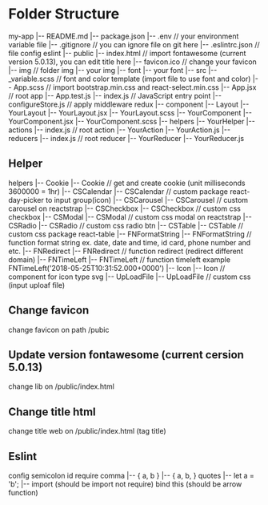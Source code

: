 # Folder Structure
my-app
  |-- README.md
  |-- package.json
  |-- .env // your environment variable file
  |-- .gitignore // you can ignore file on git here
  |-- .eslintrc.json // file config eslint
  |-- public
      |-- index.html // import fontawesome (current version 5.0.13), you can edit title here
      |-- favicon.ico // change your favicon
      |-- img // folder img
          |-- your img
      |-- font
          |-- your font
  |-- src
      |-- _variable.scss // font and color template (import file to use font and color)
      |-- App.scss // import bootstrap.min.css and react-select.min.css
      |-- App.jsx // root app
      |-- App.test.js
      |-- index.js // JavaScript entry point
      |-- configureStore.js // apply middleware redux
      |-- component
          |-- Layout
              |-- YourLayout
                  |-- YourLayout.jsx
                  |-- YourLayout.scss
          |-- YourComponent
              |-- YourComponent.jsx
              |-- YourComponent.scss
          |-- helpers
              |-- YourHelper
          |-- actions
              |-- index.js // root action
              |-- YourAction
                  |-- YourAction.js
          |-- reducers
              |-- index.js // root reducer
              |-- YourReducer
                  |-- YourReducer.js

## Helper
helpers
  |-- Cookie
      |-- Cookie // get and create cookie (unit milliseconds 3600000 = 1hr)
  |-- CSCalendar
      |-- CSCalendar // custom package react-day-picker to input group(icon)
  |-- CSCarousel
      |-- CSCarousel // custom carousel on reactstrap
  |-- CSCheckbox
      |-- CSCheckbox // custom css checkbox
  |-- CSModal
      |-- CSModal // custom css modal on reactstrap
  |-- CSRadio
      |-- CSRadio // custom css radio btn
  |-- CSTable
      |-- CSTable // custom css package react-table
  |-- FNFormatString
      |-- FNFormatString // function format string ex. date, date and time, id card, phone number and etc.
  |-- FNRedirect
      |-- FNRedirect // function redirect (redirect different domain)
  |-- FNTimeLeft
      |-- FNTimeLeft // function timeleft example FNTimeLeft('2018-05-25T10:31:52.000+0000')
  |-- Icon
      |-- Icon // component for icon type svg
  |-- UpLoadFile
      |-- UpLoadFile // custom css (input uploaf file)

## Change favicon
change favicon on path /pubic

## Update version fontawesome (current cersion 5.0.13)
change lib on /public/index.html

## Change title html
change title web on /public/index.html (tag title)

## Eslint
config
semicolon id require
comma
  |-- { a, b }
  |-- {
      a,
      b,
  }
quotes
  |-- let a = 'b';
  |-- <Test a="value" />
import (should be import not require)
bind this (should be arrow function)
